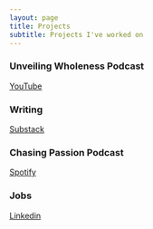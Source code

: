 ```yaml
---
layout: page
title: Projects
subtitle: Projects I've worked on
---
```


### Unveiling Wholeness Podcast
[YouTube](https://youtube.com/playlist?list=PLAfOGjEqPTxD15V-lAQZrZkCBF5MU1Xv2&si=gvp6PnF5KxSQTr3A)

### Writing
[Substack](https://domsniezka.substack.com/)


### Chasing Passion Podcast
[Spotify](https://open.spotify.com/show/5i3fxJRzNyd1iZhSPRJErm)

### Jobs
[Linkedin](www.linkedin.com/in/domantas-sniezka-553167142)


